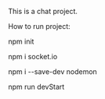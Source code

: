 This is a chat project.

How to run project:

npm init

npm i socket.io

npm i --save-dev nodemon

npm run devStart
